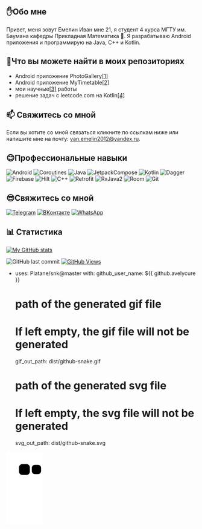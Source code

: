 ## ✋Обо мне
Привет, меня зовут Емелин Иван мне 21, я студент 4 курса МГТУ им. Баумана кафедры Прикладная Математика 👨‍. Я разрабатываю Android приложения и программирую на Java, C++ и Kotlin.
## 📓Что вы можете найти в моих репозиториях
* Android приложение PhotoGallery[[1]](https://github.com/avelycure/PhotoGallery "See more")
* Android приложение MyTimetable[[2]](https://github.com/avelycure/MyTimetable "See more")
* мои научные[[3]](https://github.com/avelycure/ScientificWork "See more") работы
* решение задач с leetcode.com на Kotlin[[4]](https://github.com/avelycure/LeetcodePractice)
## 📫 Свяжитесь со мной
Если вы хотите со мной связаться кликните по ссылкам ниже или напишите мне на почту: van.emelin2012@yandex.ru.
## 😊Профессиональные навыки
![Android](https://img.shields.io/badge/Android-3DDC84?style=for-the-badge&logo=android&logoColor=white)
![Coroutines](https://img.shields.io/badge/-Coroutines-A01368?style=for-the-badge&logo=coroutines&logoColor=0D30CE)
![Java](https://img.shields.io/badge/Java-ED8B00?style=for-the-badge&logo=java&logoColor=white)
![JetpackCompose](https://img.shields.io/badge/-Jetpack_Compose-A01368?style=for-the-badge&logo=coroutines&logoColor=0D30CE)
![Kotlin](https://img.shields.io/badge/Kotlin-0095D5?&style=for-the-badge&logo=kotlin&logoColor=white)
![Dagger](https://img.shields.io/badge/-Dagger-A01368?style=for-the-badge&logo=dagger&logoColor=0D30CE)
![Firebase](https://img.shields.io/badge/firebase-ffca28?style=for-the-badge&logo=firebase&logoColor=black)
![Hilt](https://img.shields.io/badge/-Hilt-A01368?style=for-the-badge&logo=hilt&logoColor=0D30CE)
![C++](https://img.shields.io/badge/C%2B%2B-00599C?style=for-the-badge&logo=c%2B%2B&logoColor=white)
![Retrofit](https://img.shields.io/badge/-Retrofit-A01368?style=for-the-badge&logo=retrofit&logoColor=0D30CE)
![RxJava2](https://img.shields.io/badge/-RxJava2-ED8B00?style=for-the-badge&logo=ReactiveX&logoColor=A01368)
![Room](https://img.shields.io/badge/-Room-A01368?style=for-the-badge&logo=room&logoColor=0D30CE)
![Git](https://img.shields.io/badge/Git-F05032?style=for-the-badge&logo=git&logoColor=white)
## 😎Свяжитесь со мной
[![Telegram](https://img.shields.io/badge/Telegram-1974D2?style=for-the-badge&logo=telegram)](https://telegram.me/ivan_emelin)
[![ВКонтакте](https://img.shields.io/badge/вконтакте-%232E87FB.svg?&style=for-the-badge&logo=vk&logoColor=white)](https://vk.com/ivaneme1in)
[![WhatsApp](https://img.shields.io/badge/WhatsApp-25D366?style=for-the-badge&logo=whatsapp&logoColor=white)](//wa.me/+79164620904)
## 📊 Статистика
[![My GitHub stats](https://github-readme-stats.vercel.app/api?&username=avelycure&count_private=true&theme=radical&hide=stars,issues)](https://github.com/avelycure) 

<img alt="GitHub last commit" src="https://img.shields.io/github/last-commit/avelycure/avelycure?label=last%20update"> <a href="#"> <img alt="GitHub Views" src="https://komarev.com/ghpvc/?username=avelycure&color=yellow"/></a>

- uses: Platane/snk@master
  with:
    github_user_name: ${{ github.avelycure }}

    # path of the generated gif file
    # If left empty, the gif file will not be generated
    gif_out_path: dist/github-snake.gif

    # path of the generated svg file
    # If left empty, the svg file will not be generated
    svg_out_path: dist/github-snake.svg


![github contribution grid snake animation](https://raw.githubusercontent.com/avelycure/avelycure/master/github-contribution-grid-snake.svg)
